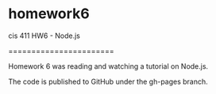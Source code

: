 # homework6
cis 411 HW6 - Node.js

=======================

Homework 6 was reading and watching a tutorial on Node.js.

The code is published to GitHub under the gh-pages branch.
